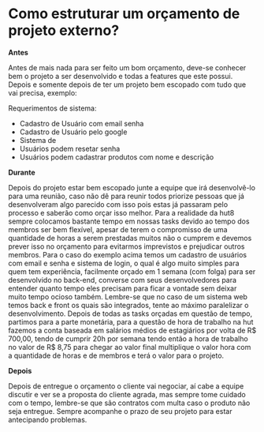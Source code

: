 # Como estruturar um orçamento de projeto externo?

**Antes**

Antes de mais nada para ser feito um bom orçamento, deve-se conhecer bem o projeto a ser desenvolvido e todas a features que este possui. Depois e somente depois de ter um projeto bem escopado com tudo que vai precisa, exemplo:

  Requerimentos de sistema:
- Cadastro de Usuário com email senha
- Cadastro de Usuário pelo google
- Sistema de
- Usuários podem resetar senha
- Usuários podem cadastrar produtos com nome e descrição

**Durante**

Depois do projeto estar bem escopado junte a equipe que irá desenvolvê-lo para uma reunião, caso não dê para reunir todos priorize pessoas que já desenvolveram algo parecido com isso pois estas já passaram pelo processo e saberão como orçar isso melhor.
Para a realidade da hut8 sempre colocamos bastante tempo em nossas tasks devido ao tempo dos membros ser bem flexível, apesar de terem o compromisso de uma quantidade de horas a serem prestadas muitos não o cumprem e devemos prever isso no orçamento para evitarmos imprevistos e prejudicar outros membros.
Para o caso do exemplo acima temos um cadastro de usuários com email e senha e sistema de login,  o qual é algo muito simples para quem tem experiência, facilmente orçado em 1 semana (com folga) para ser desenvolvido no back-end, converse com seus desenvolvedores para entender quanto tempo eles precisam para ficar a vontade sem  deixar muito tempo ocioso também.
Lembre-se que no caso de um sistema web temos back e front os quais são integrados, tente ao máximo paralelizar o desenvolvimento.
Depois de todas as tasks orçadas em questão de tempo, partimos para a parte monetária, para a questão de hora de trabalho na hut fazemos a conta baseada em salários médios de estagiários por volta de R$ 700,00, tendo de cumprir 20h por semana tendo então a hora de trabalho no valor de R$ 8,75 para chegar ao valor final multiplique o valor hora com a quantidade de horas e de membros e terá o valor para o projeto.

**Depois**

Depois de entregue o orçamento o cliente vai negociar, aí cabe a equipe discutir e ver se a proposta do cliente agrada, mas sempre tome cuidado com o tempo, lembre-se que são contratos com multa caso o produto não seja entregue.
Sempre acompanhe o prazo de seu projeto para estar antecipando problemas.
